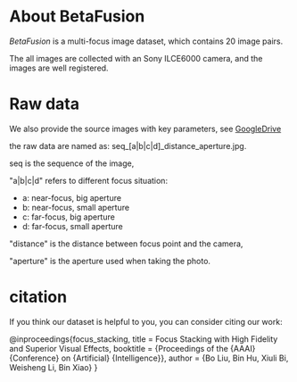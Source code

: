 # About BetaFusion
_BetaFusion_ is a multi-focus image dataset, which contains 20 image pairs.

The all images are collected with an Sony ILCE6000 camera, and the images are well registered.

# Raw data
We also provide the source images with key parameters, see [GoogleDrive](https://drive.google.com/file/d/1p6LeaNJf6F6qqi96Cyvm93Nql3DVKQ2o/view?usp=sharing)

the raw data are named as: seq\_\[a|b|c|d\]\_distance\_aperture.jpg.

seq is the sequence of the image, 

"a|b|c|d" refers to different focus situation:
- a: near-focus, big aperture
- b: near-focus, small aperture
- c: far-focus, big aperture
- d: far-focus, small aperture

"distance" is the distance between focus point and the camera,

"aperture" is the aperture used when taking the photo.

# citation

If you think our dataset is helpful to you, you can consider citing our work:

@inproceedings{focus_stacking,
	title = Focus Stacking with High Fidelity and Superior Visual Effects,
	booktitle = {Proceedings of the {AAAI} {Conference} on {Artificial} {Intelligence}},
	author = {Bo Liu, Bin Hu, Xiuli Bi, Weisheng Li, Bin Xiao}
}
